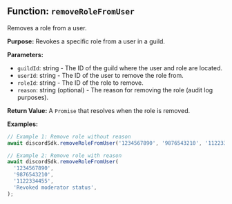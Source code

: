 ## Function: `removeRoleFromUser`

Removes a role from a user.

**Purpose:**
Revokes a specific role from a user in a guild.

**Parameters:**

- `guildId`: string - The ID of the guild where the user and role are located.
- `userId`: string - The ID of the user to remove the role from.
- `roleId`: string - The ID of the role to remove.
- `reason`: string (optional) - The reason for removing the role (audit log purposes).

**Return Value:**
A `Promise` that resolves when the role is removed.

**Examples:**

```typescript
// Example 1: Remove role without reason
await discordSdk.removeRoleFromUser('1234567890', '9876543210', '1122334455');

// Example 2: Remove role with reason
await discordSdk.removeRoleFromUser(
  '1234567890',
  '9876543210',
  '1122334455',
  'Revoked moderator status',
);
```
